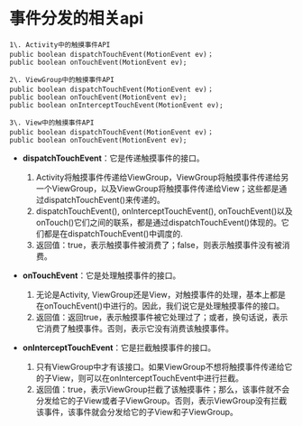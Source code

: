 # 事件分发的相关api

```
1\. Activity中的触摸事件API
public boolean dispatchTouchEvent(MotionEvent ev)；
public boolean onTouchEvent(MotionEvent ev);

2\. ViewGroup中的触摸事件API
public boolean dispatchTouchEvent(MotionEvent ev)；
public boolean onTouchEvent(MotionEvent ev);
public boolean onInterceptTouchEvent(MotionEvent ev);

3\. View中的触摸事件API
public boolean dispatchTouchEvent(MotionEvent ev)；
public boolean onTouchEvent(MotionEvent ev);
```

- **dispatchTouchEvent**：它是传递触摸事件的接口。

  1. Activity将触摸事件传递给ViewGroup，ViewGroup将触摸事件传递给另一个ViewGroup，以及ViewGroup将触摸事件传递给View；这些都是通过dispatchTouchEvent()来传递的。
  2. dispatchTouchEvent(), onInterceptTouchEvent(), onTouchEvent()以及onTouch()它们之间的联系，都是通过dispatchTouchEvent()体现的。它们都是在dispatchTouchEvent()中调度的.
  3. 返回值：true，表示触摸事件被消费了；false，则表示触摸事件没有被消费。

- **onTouchEvent**：它是处理触摸事件的接口。

  1. 无论是Activity, ViewGroup还是View，对触摸事件的处理，基本上都是在onTouchEvent()中进行的。因此，我们说它是处理触摸事件的接口。
  2. 返回值：返回true，表示触摸事件被它处理过了；或者，换句话说，表示它消费了触摸事件。否则，表示它没有消费该触摸事件。

- **onInterceptTouchEvent**：它是拦截触摸事件的接口。

  1. 只有ViewGroup中才有该接口。如果ViewGroup不想将触摸事件传递给它的子View，则可以在onInterceptTouchEvent中进行拦截。
  2. 返回值：true，表示ViewGroup拦截了该触摸事件；那么，该事件就不会分发给它的子View或者子ViewGroup。否则，表示ViewGroup没有拦截该事件，该事件就会分发给它的子View和子ViewGroup。
